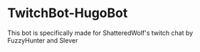 TwitchBot-HugoBot
=================


This bot is specifically made for ShatteredWolf's twitch chat by FuzzyHunter and Slever
